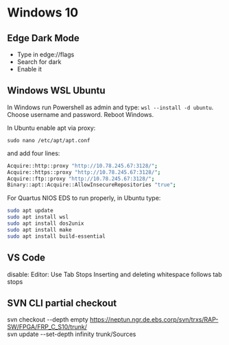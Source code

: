 # Windows 10

## Edge Dark Mode

- Type in edge://flags
- Search for dark
- Enable it

## Windows WSL Ubuntu

In Windows run Powershell as admin and type: `wsl --install -d ubuntu`. Choose username and password. Reboot Windows.

In Ubuntu enable apt via proxy:

```
sudo nano /etc/apt/apt.conf
```

and add four lines:
```bash
Acquire::http::proxy "http://10.78.245.67:3128/";
Acquire::https::proxy "http://10.78.245.67:3128/";
Acquire::ftp::proxy "http://10.78.245.67:3128/";
Binary::apt::Acquire::AllowInsecureRepositories "true";
```

For Quartus NIOS EDS to run properly, in Ubuntu type:

```bash
sudo apt update
sudo apt install wsl
sudo apt install dos2unix 
sudo apt install make
sudo apt install build-essential
```

## VS Code

disable: Editor: Use Tab Stops Inserting and deleting whitespace follows tab stops

## SVN CLI partial checkout

svn checkout --depth empty https://neptun.ngr.de.ebs.corp/svn/trxs/RAP-SW/FPGA/FRP_C_S10/trunk/  
svn update --set-depth infinity trunk/Sources

